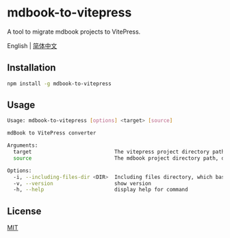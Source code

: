 # mdbook-to-vitepress

A tool to migrate mdbook projects to VitePress.

English | [简体中文](README.zh-CN.md)

## Installation

```bash
npm install -g mdbook-to-vitepress
```

## Usage

```bash
Usage: mdbook-to-vitepress [options] <target> [source]

mdBook to VitePress converter

Arguments:
  target                           The vitepress project directory path
  source                           The mdbook project directory path, default is current directory (default: "")

Options:
  -i, --including-files-dir <DIR>  Including files directory, which based on the mdbook project directory
  -v, --version                    show version
  -h, --help                       display help for command
```

## License

[MIT](LICENSE)
